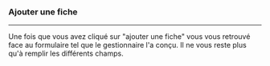 ### Ajouter une fiche

---

Une fois que vous avez cliqué sur "ajouter une fiche" vous vous retrouvé face au formulaire tel que le gestionnaire l'a conçu. Il ne vous reste plus qu'à remplir les différents champs. 
